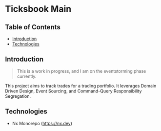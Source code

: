# Ticksbook Main

## Table of Contents
* [Introduction](#introduction)
* [Technologies](#technologies)

## Introduction
> This is a work in progress, and I am on the eventstorming phase currently.

This project aims to track trades for a trading portfolio. It leverages Domain Driven Design, Event Sourcing, and Command-Query Responsibility Segregation.

## Technologies
- Nx Monorepo (https://nx.dev)
